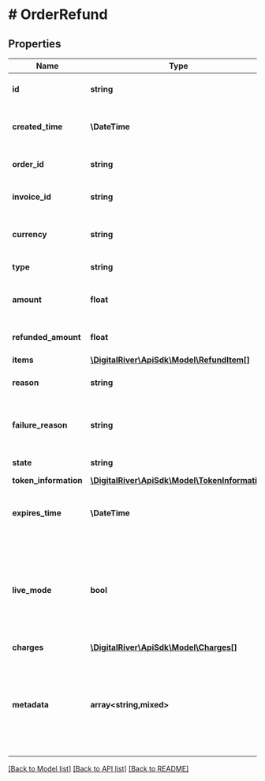 # # OrderRefund

## Properties

Name | Type | Description | Notes
------------ | ------------- | ------------- | -------------
**id** | **string** | The unique identifier of the refund. | [optional] [readonly]
**created_time** | **\DateTime** | Time at which the refund was created. | [optional] [readonly]
**order_id** | **string** | The unique identifier of the order. | [optional] [readonly]
**invoice_id** | **string** | The unique identifier of the invoice. | [optional] [readonly]
**currency** | **string** | Three-letter ISO currency code. | [optional]
**type** | **string** | The type of refund. | [optional]
**amount** | **float** | The requested refund amount. | [optional] [readonly]
**refunded_amount** | **float** | The total amount refunded. | [optional] [readonly]
**items** | [**\DigitalRiver\ApiSdk\Model\RefundItem[]**](RefundItem.md) |  | [optional]
**reason** | **string** | The reason for the refund. | [optional]
**failure_reason** | **string** | The reason for the refund failure, if known. | [optional]
**state** | **string** | The state of the refund. | [optional]
**token_information** | [**\DigitalRiver\ApiSdk\Model\TokenInformation**](TokenInformation.md) |  | [optional]
**expires_time** | **\DateTime** | Time at which the information token expires. | [optional] [readonly]
**live_mode** | **bool** | Has the value true if the object exists in live mode or the value false if the object exists in test mode. | [optional]
**charges** | [**\DigitalRiver\ApiSdk\Model\Charges[]**](Charges.md) |  | [optional]
**metadata** | **array<string,mixed>** | Key-value pairs used to store additional data. Value can be string, boolean or integer types. | [optional]

[[Back to Model list]](../../README.md#models) [[Back to API list]](../../README.md#endpoints) [[Back to README]](../../README.md)
